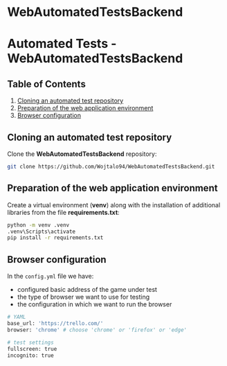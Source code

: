 # WebAutomatedTestsBackend

# Automated Tests - WebAutomatedTestsBackend

## Table of Contents

1. [Cloning an automated test repository](#cloning-an-automated-test-repository)
2. [Preparation of the web application environment](#preparation-of-the-web-application-environment)
3. [Browser configuration](#browser-configuration)

## Cloning an automated test repository

Clone the **WebAutomatedTestsBackend** repository:

```bash
git clone https://github.com/Wojtalo94/WebAutomatedTestsBackend.git
```

## Preparation of the web application environment

Create a virtual environment (**venv**) along with the installation of additional libraries from the file **requirements.txt**:

```bash
python -m venv .venv
.venv\Scripts\activate
pip install -r requirements.txt
```

## Browser configuration

In the `config.yml` file we have:

- configured basic address of the game under test
- the type of browser we want to use for testing
- the configuration in which we want to run the browser

```python
# YAML
base_url: 'https://trello.com/'
browser: 'chrome' # choose 'chrome' or 'firefox' or 'edge'

# test settings
fullscreen: true
incognito: true
```
